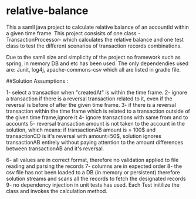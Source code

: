 # relative-balance
This a samll java project to calculate relative balance of an accountId within a given time frame. 
This project consisits of one class -TransactionProcessor- which calculates the relative balance and one test class to test the different scenarios of transaction records combinations.

Due to the samll size and simplicity of the project no framework such as spring, in memory DB and etc has been used. The only dependendies used are:
Junit, log4j, apache-commons-csv which all are listed in gradle file.

##Solution Assumptions :

1- select a transaction when "createdAt" is within the time frame.
2- ignore a transaction if there is a reversal transaction related to it, even if the reversal is before of after the given time frame.
3- if there is a reversal transaction within the time frame which is related to a transaction outside of the given time frame,ignore it
4- ignore transactions with same from and to accounts
5- reversal transaction amount is not taken to the account in the solution, which means:
    if transactionAB amount is = 100$ and transactionCD is it's reversal with amount=50$, solution ignores transactionAB entirely without paying attention to the amount differences between transactionAB and it's reversal.

6- all values are in correct format, therefore no validation applied to file reading and parsing the records
7- columns are in expected order
8- the csv file has not been loaded to a DB (in memory or persistent) therefore solution streams and scans all the records to fetch the designated records
9- no dependency injection in unit tests has used. Each Test initilize the class and invokes the calculation method. 






